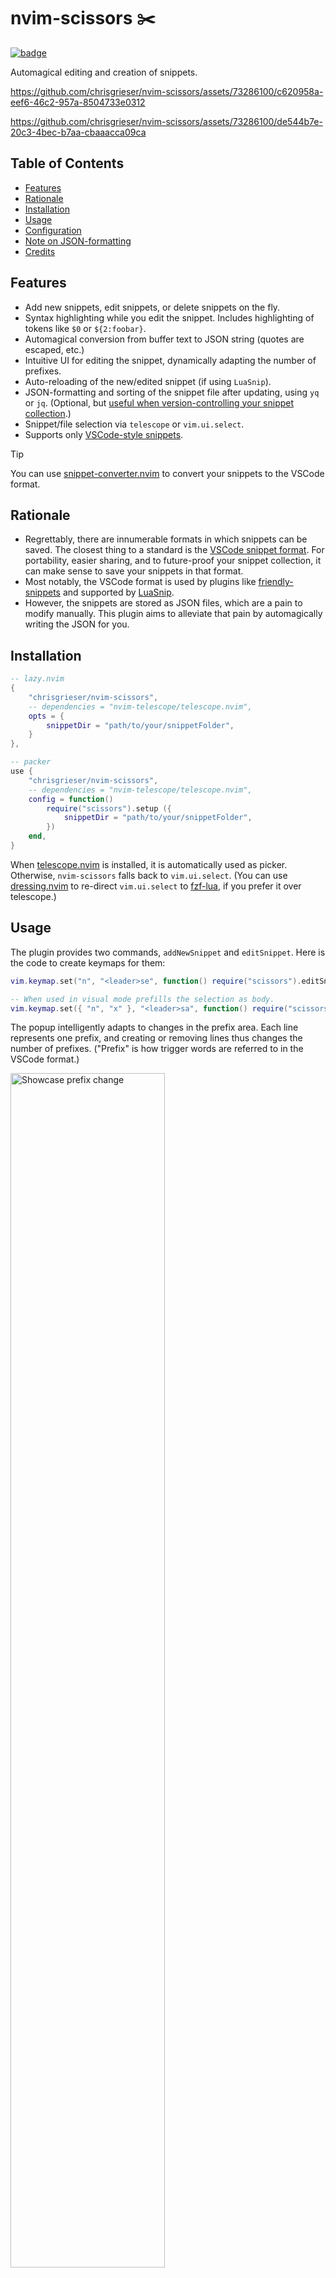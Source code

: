<!-- LTeX: enabled=false -->
# nvim-scissors ✂️
<!-- LTeX: enabled=true -->
<a href="https://dotfyle.com/plugins/chrisgrieser/nvim-scissors">
<img alt="badge" src="https://dotfyle.com/plugins/chrisgrieser/nvim-scissors/shield"/></a>

Automagical editing and creation of snippets.

<https://github.com/chrisgrieser/nvim-scissors/assets/73286100/c620958a-eef6-46c2-957a-8504733e0312>

<https://github.com/chrisgrieser/nvim-scissors/assets/73286100/de544b7e-20c3-4bec-b7aa-cbaaacca09ca>

## Table of Contents

<!-- toc -->

- [Features](#features)
- [Rationale](#rationale)
- [Installation](#installation)
- [Usage](#usage)
- [Configuration](#configuration)
- [Note on JSON-formatting](#note-on-json-formatting)
- [Credits](#credits)

<!-- tocstop -->

## Features
- Add new snippets, edit snippets, or delete snippets on the fly.
- Syntax highlighting while you edit the snippet. Includes highlighting of
  tokens like `$0` or `${2:foobar}`.
- Automagical conversion from buffer text to JSON string (quotes are escaped, etc.)
- Intuitive UI for editing the snippet, dynamically adapting the number of
  prefixes.
- Auto-reloading of the new/edited snippet (if using `LuaSnip`).
- JSON-formatting and sorting of the snippet file after updating, using `yq` or
  `jq`. (Optional, but [useful when version-controlling your snippet collection](#note-on-json-formatting).)
- Snippet/file
  selection via `telescope` or `vim.ui.select`.  
- Supports only [VSCode-style snippets](https://code.visualstudio.com/docs/editor/userdefinedsnippets#_create-your-own-snippets).

> [!TIP]
> You can use
> [snippet-converter.nvim](https://github.com/smjonas/snippet-converter.nvim) to
> convert your snippets to the VSCode format.

## Rationale
- Regrettably, there are innumerable formats in which snippets can be saved. The
  closest thing to a standard is the [VSCode snippet
  format](https://code.visualstudio.com/docs/editor/userdefinedsnippets). For
  portability, easier sharing, and to future-proof your snippet collection, it
  can make sense to save your snippets in that format.
- Most notably, the VSCode format is used by plugins like
  [friendly-snippets](https://github.com/rafamadriz/friendly-snippets) and
  supported by [LuaSnip](https://github.com/L3MON4D3/LuaSnip/blob/master/DOC.md#vs-code).
- However, the snippets are stored as JSON files, which are a pain to modify
  manually. This plugin aims to alleviate that pain by automagically writing
  the JSON for you.

## Installation

```lua
-- lazy.nvim
{
	"chrisgrieser/nvim-scissors",
	-- dependencies = "nvim-telescope/telescope.nvim",
	opts = {
		snippetDir = "path/to/your/snippetFolder",
	} 
},

-- packer
use {
	"chrisgrieser/nvim-scissors",
	-- dependencies = "nvim-telescope/telescope.nvim",
	config = function()
		require("scissors").setup ({
			snippetDir = "path/to/your/snippetFolder",
		})
	end,
}
```

When [telescope.nvim](https://github.com/nvim-telescope/telescope.nvim) is
installed, it is automatically used as picker. Otherwise, `nvim-scissors`
falls back to `vim.ui.select`. (You can use
[dressing.nvim](https://github.com/stevearc/dressing.nvim) to re-direct
`vim.ui.select` to [fzf-lua](https://github.com/ibhagwan/fzf-lua), if you prefer
it over telescope.)

## Usage
The plugin provides two commands, `addNewSnippet` and `editSnippet`. Here is the
code to create keymaps for them:

```lua
vim.keymap.set("n", "<leader>se", function() require("scissors").editSnippet() end)

-- When used in visual mode prefills the selection as body.
vim.keymap.set({ "n", "x" }, "<leader>sa", function() require("scissors").addNewSnippet() end)
```

The popup intelligently adapts to changes in the prefix area. Each line
represents one prefix, and creating or removing lines thus changes
the number of prefixes. ("Prefix" is how trigger words are referred to in the
VSCode format.)

<img alt="Showcase prefix change" width=70% src="https://github.com/chrisgrieser/nvim-scissors/assets/73286100/d54f96c2-6751-46e9-9185-77b63eb2664a">

> [!NOTE]
> This plugin is only for editing and creating snippets.
> It does not *expand* snippets, which is
> done by snippet engines like [LuaSnip](https://github.com/L3MON4D3/LuaSnip).

## Configuration
The `.setup()` call is optional.

```lua
-- default settings
require("scissors").setup {
	snippetDir = vim.fn.stdpath("config") .. "/snippets",
	editSnippetPopup = {
		height = 0.4, -- relative to the window, number between 0 and 1
		width = 0.6,
		border = "rounded",
		keymaps = {
			cancel = "q",
			saveChanges = "<CR>",
			goBackToSearch = "<BS>",
			delete = "<C-BS>",
			openInFile = "<C-o>",
			insertNextToken = "<C-t>", -- works in insert & normal mode
		},
	},
	-- `none` writes as a minified json file using `:h vim.encode.json`.
	-- `yq`/`jq` ensure formatted & sorted json files, which is relevant when
	-- you version control your snippets.
	jsonFormatter = "none", -- "yq"|"jq"|"none"
}
```

> [!TIP]
> `vim.fn.stdpath("config")` returns the path to your nvim config.

## Note on JSON-formatting
This plugin writes JSON files via `vim.encode.json`. This method saves 
the file in minified form, and does not have a
deterministic order of dictionary keys. 

Both, minification, and unstable key order, are of course problem if you
version-control your snippet collection. To solve this problem, `nvim-scissors`
can optionally unminify and sort the JSON files via `yq` or `jq` after updating
a snippet. (Both are also available via
[mason.nvim](https://github.com/williamboman/mason.nvim).)

It is recommended to run `yq`/`jq` once on all files in your snippet
collection, since the first time you edit a file, you would still get a large diff
from the initial sorting. You can do so with `yq` using this command:

```bash
cd "/your/snippet/dir"
fd ".*\.json" | xargs -I {} yq --inplace --output-format=json "sort_keys(..)" {}
```

How to do the same with `jq` is left as an exercise to the reader.

## Credits
<!-- vale Google.FirstPerson = NO -->
__About Me__  
In my day job, I am a sociologist studying the social mechanisms underlying the
digital economy. For my PhD project, I investigate the governance of the app
economy and how software ecosystems manage the tension between innovation and
compatibility. If you are interested in this subject, feel free to get in touch.

__Blog__  
I also occasionally blog about vim: [Nano Tips for Vim](https://nanotipsforvim.prose.sh)

__Profiles__  
- [reddit](https://www.reddit.com/user/pseudometapseudo)
- [Discord](https://discordapp.com/users/462774483044794368/)
- [Academic Website](https://chris-grieser.de/)
- [Twitter](https://twitter.com/pseudo_meta)
- [Mastodon](https://pkm.social/@pseudometa)
- [ResearchGate](https://www.researchgate.net/profile/Christopher-Grieser)
- [LinkedIn](https://www.linkedin.com/in/christopher-grieser-ba693b17a/)

<a href='https://ko-fi.com/Y8Y86SQ91' target='_blank'><img
	height='36'
	style='border:0px;height:36px;'
	src='https://cdn.ko-fi.com/cdn/kofi1.png?v=3'
	border='0'
	alt='Buy Me a Coffee at ko-fi.com'
/></a>
